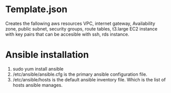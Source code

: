 # Template.json

Creates the fallowing aws resources 
VPC,
internet gateway,
Availability zone,
public subnet,
security groups, 
route tables,
t3.large EC2 instance with key pairs that can be accesible with ssh,
rds instance.

# Ansible installation
1.	sudo yum install ansible
2.	/etc/ansible/ansible.cfg is the primary ansible configuration file.
3.	/etc/ansible/hosts is the default ansible inventory file. Which is the list of hosts ansible manages.
 
